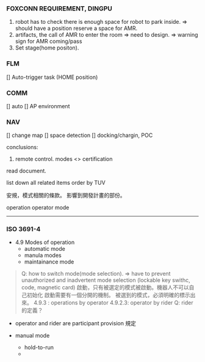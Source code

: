 ### FOXCONN REQUIREMENT, DINGPU
1. robot has to check there is enough space for robot to park inside.
=> should have a position reserve a space for AMR.
2. artifacts, the call of AMR to enter the room
=> need to design.
=> warning sign for AMR coming/pass
3. Set stage(home positon).

### FLM
[] Auto-trigger task (HOME position)

### COMM
[] auto 
[] AP environment

### NAV
[] change map
[] space detection
[] docking/chargin, POC


conclusions:
1. remote control.
modes <> certification

read document.

list down all related items
order by TUV

安規，模式相關的條款。
影響到開發計畫的部份。


operation
operator
mode

---

### ISO 3691-4
* 4.9 Modes of operation
  - automatic mode
  - manula modes
  - maintainance mode

> Q: how to switch mode(mode selection). => have to prevent unauthorized and inadvertent mode selection
(lockable key swithc, code, magnetic card)
啟動，只有被選定的模式被啟動。機器人不可以自己初始化
啟動需要有一個分開的機制。
被選到的模式，必須明確的標示出來。
4.9.3 : operations by operator
4.9.2.3: operator by rider
> Q: rider 的定義？
* operator and rider are participant
provision 規定

* manual mode
  - hold-to-run
  - 